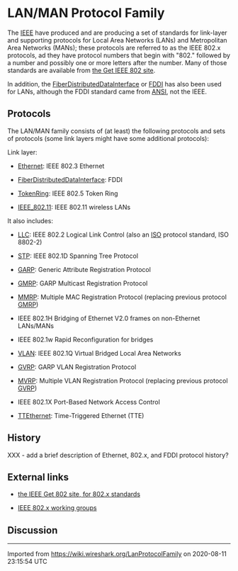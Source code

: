# LAN/MAN Protocol Family

The [IEEE](/IEEE) have produced and are producing a set of standards for link-layer and supporting protocols for Local Area Networks (LANs) and Metropolitan Area Networks (MANs); these protocols are referred to as the IEEE 802.x protocols, ad they have protocol numbers that begin with "802." followed by a number and possibly one or more letters after the number. Many of those standards are available from [the Get IEEE 802 site](http://standards.ieee.org/getieee802/index.html).

In addition, the [FiberDistributedDataInterface](/FiberDistributedDataInterface) or [FDDI](/FDDI) has also been used for LANs, although the FDDI standard came from [ANSI](/ANSI), not the IEEE.

## Protocols

The LAN/MAN family consists of (at least) the following protocols and sets of protocols (some link layers might have some additional protocols):

Link layer:

  - [Ethernet](/Ethernet): IEEE 802.3 Ethernet

  - [FiberDistributedDataInterface](/FiberDistributedDataInterface): FDDI

  - [TokenRing](/TokenRing): IEEE 802.5 Token Ring

  - [IEEE\_802.11](/IEEE_802.11): IEEE 802.11 wireless LANs

It also includes:

  - [LLC](/LLC): IEEE 802.2 Logical Link Control (also an [ISO](/ISO) protocol standard, ISO 8802-2)

  - [STP](/STP): IEEE 802.1D Spanning Tree Protocol

  - [GARP](/GARP): Generic Attribute Registration Protocol

  - [GMRP](/GMRP): GARP Multicast Registration Protocol

  - [MMRP](/MMRP): Multiple MAC Registration Protocol (replacing previous protocol [GMRP](/GMRP))

  - IEEE 802.1H Bridging of Ethernet V2.0 frames on non-Ethernet LANs/MANs

  - IEEE 802.1w Rapid Reconfiguration for bridges

  - [VLAN](/VLAN): IEEE 802.1Q Virtual Bridged Local Area Networks

  - [GVRP](/GVRP): GARP VLAN Registration Protocol

  - [MVRP](/MVRP): Multiple VLAN Registration Protocol (replacing previous protocol [GVRP](/GVRP))

  - IEEE 802.1X Port-Based Network Access Control

  - [TTEthernet](/TTEthernet): Time-Triggered Ethernet (TTE)

## History

XXX - add a brief description of Ethernet, 802.x, and FDDI protocol history?

## External links

  - [the IEEE Get 802 site, for 802.x standards](http://standards.ieee.org/getieee802/index.html)

  - [IEEE 802.x working groups](http://grouper.ieee.org/groups/802/dots.html)

## Discussion

---

Imported from https://wiki.wireshark.org/LanProtocolFamily on 2020-08-11 23:15:54 UTC
